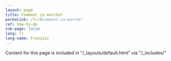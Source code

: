 ```yaml
---
layout: page
title: Comment ça marche?
permalink: /fr/#comment-ca-marche"
ref: how-to-do
sub-page: false
lang: fr
lang-name: Français
---
```


Content for this page is included in "/_layouts/default.html" via "/_includes/"